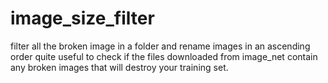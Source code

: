 # image_size_filter

<p>filter all the broken image in a folder and rename images in an ascending order
quite useful to check if the files downloaded from image_net contain any broken images that will
destroy your training set.</p>
